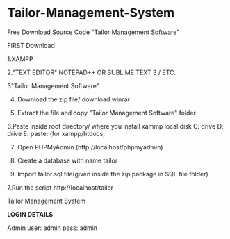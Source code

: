 # Tailor-Management-System
Free Download Source Code "Tailor Management Software"

FIRST Download

1.XAMPP

2."TEXT EDITOR" NOTEPAD++ OR SUBLIME TEXT 3 / ETC.

3"Tailor Management Software"

4. Download the zip file/ download winrar

5. Extract the file and copy "Tailor Management Software" folder

6.Paste inside root directory/ where you install xammp local disk C: drive D: drive E: paste: (for xampp/htdocs, 

7. Open PHPMyAdmin (http://localhost/phpmyadmin)

8. Create a database with name tailor

6. Import tailor.sql file(given inside the zip package in SQL file folder)

7.Run the script http://localhost/tailor

Tailor Management System

**LOGIN DETAILS** 

Admin
user: admin
pass: admin
